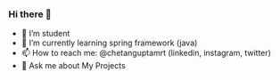 ### Hi there 👋


- 🔭 I’m student
- 🌱 I’m currently learning spring framework (java)
- 📫 How to reach me: @chetanguptamrt (linkedin, instagram, twitter)
- :speech_balloon: Ask me about My Projects 

